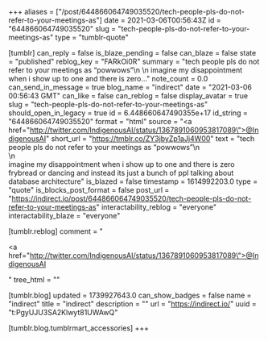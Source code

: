 +++
aliases = ["/post/644866064749035520/tech-people-pls-do-not-refer-to-your-meetings-as"]
date = 2021-03-06T00:56:43Z
id = "644866064749035520"
slug = "tech-people-pls-do-not-refer-to-your-meetings-as"
type = "tumblr-quote"

[tumblr]
can_reply = false
is_blaze_pending = false
can_blaze = false
state = "published"
reblog_key = "FARkOi0R"
summary = "tech people pls do not refer to your meetings as “powwows”\n \n imagine my disappointment when i show up to one and there is zero..."
note_count = 0.0
can_send_in_message = true
blog_name = "indirect"
date = "2021-03-06 00:56:43 GMT"
can_like = false
can_reblog = false
display_avatar = true
slug = "tech-people-pls-do-not-refer-to-your-meetings-as"
should_open_in_legacy = true
id = 6.448660647490355e+17
id_string = "644866064749035520"
format = "html"
source = "<a href=\"http://twitter.com/IndigenousAI/status/1367891060953817089\">@IndigenousAI</a>"
short_url = "https://tmblr.co/ZY3jbyZp1aJj4W00"
text = "tech people pls do not refer to your meetings as &ldquo;powwows&rdquo;\n<br/>\n<br/>imagine my disappointment when i show up to one and there is zero frybread or dancing and instead its just a bunch of ppl talking about database architecture"
is_blazed = false
timestamp = 1614992203.0
type = "quote"
is_blocks_post_format = false
post_url = "https://indirect.io/post/644866064749035520/tech-people-pls-do-not-refer-to-your-meetings-as"
interactability_reblog = "everyone"
interactability_blaze = "everyone"

[tumblr.reblog]
comment = "<p><a href=\"http://twitter.com/IndigenousAI/status/1367891060953817089\">@IndigenousAI</a></p>"
tree_html = ""

[tumblr.blog]
updated = 1739927643.0
can_show_badges = false
name = "indirect"
title = "indirect"
description = ""
url = "https://indirect.io/"
uuid = "t:PgyUJU3SA2Klwyt81UWAwQ"

[tumblr.blog.tumblrmart_accessories]
+++
